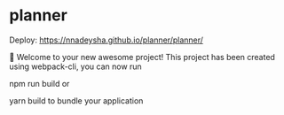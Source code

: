 # planner
Deploy: https://nnadeysha.github.io/planner/planner/


🚀 Welcome to your new awesome project!
This project has been created using webpack-cli, you can now run

npm run build
or

yarn build
to bundle your application
